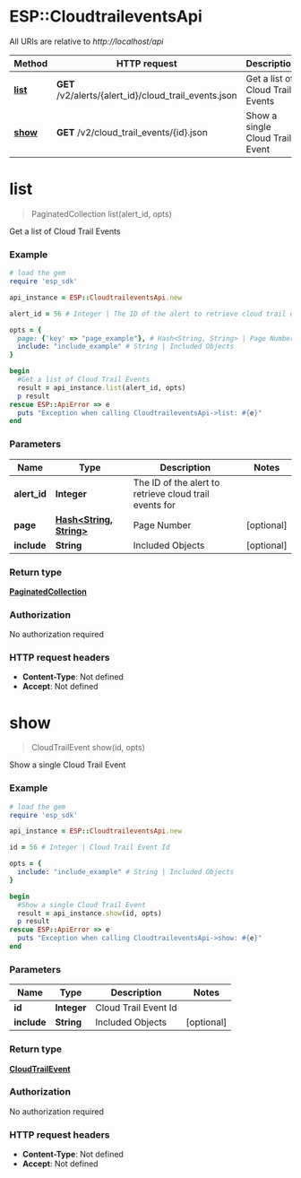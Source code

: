 # ESP::CloudtraileventsApi

All URIs are relative to *http://localhost/api*

Method | HTTP request | Description
------------- | ------------- | -------------
[**list**](CloudtraileventsApi.md#list) | **GET** /v2/alerts/{alert_id}/cloud_trail_events.json | Get a list of Cloud Trail Events
[**show**](CloudtraileventsApi.md#show) | **GET** /v2/cloud_trail_events/{id}.json | Show a single Cloud Trail Event


# **list**
> PaginatedCollection list(alert_id, opts)

Get a list of Cloud Trail Events

### Example
```ruby
# load the gem
require 'esp_sdk'

api_instance = ESP::CloudtraileventsApi.new

alert_id = 56 # Integer | The ID of the alert to retrieve cloud trail events for

opts = { 
  page: {'key' => "page_example"}, # Hash<String, String> | Page Number
  include: "include_example" # String | Included Objects
}

begin
  #Get a list of Cloud Trail Events
  result = api_instance.list(alert_id, opts)
  p result
rescue ESP::ApiError => e
  puts "Exception when calling CloudtraileventsApi->list: #{e}"
end
```

### Parameters

Name | Type | Description  | Notes
------------- | ------------- | ------------- | -------------
 **alert_id** | **Integer**| The ID of the alert to retrieve cloud trail events for | 
 **page** | [**Hash&lt;String, String&gt;**](String.md)| Page Number | [optional] 
 **include** | **String**| Included Objects | [optional] 

### Return type

[**PaginatedCollection**](PaginatedCollection.md)

### Authorization

No authorization required

### HTTP request headers

 - **Content-Type**: Not defined
 - **Accept**: Not defined



# **show**
> CloudTrailEvent show(id, opts)

Show a single Cloud Trail Event

### Example
```ruby
# load the gem
require 'esp_sdk'

api_instance = ESP::CloudtraileventsApi.new

id = 56 # Integer | Cloud Trail Event Id

opts = { 
  include: "include_example" # String | Included Objects
}

begin
  #Show a single Cloud Trail Event
  result = api_instance.show(id, opts)
  p result
rescue ESP::ApiError => e
  puts "Exception when calling CloudtraileventsApi->show: #{e}"
end
```

### Parameters

Name | Type | Description  | Notes
------------- | ------------- | ------------- | -------------
 **id** | **Integer**| Cloud Trail Event Id | 
 **include** | **String**| Included Objects | [optional] 

### Return type

[**CloudTrailEvent**](CloudTrailEvent.md)

### Authorization

No authorization required

### HTTP request headers

 - **Content-Type**: Not defined
 - **Accept**: Not defined



